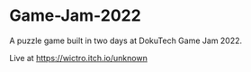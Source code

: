 # Game-Jam-2022
A puzzle game built in two days at DokuTech Game Jam 2022. 
  
Live at https://wictro.itch.io/unknown
